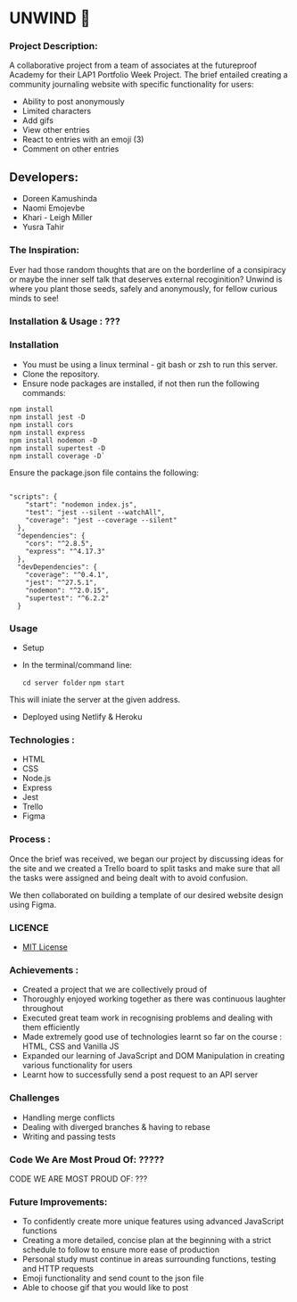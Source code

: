 # UNWIND 📖

### Project Description:

A collaborative project from a team of associates at the futureproof Academy for their LAP1 Portfolio Week Project. The brief entailed creating a community journaling website with specific functionality for users:

- Ability to post anonymously
- Limited characters
- Add gifs
- View other entries
- React to entries with an emoji (3)
- Comment on other entries

## Developers:

- Doreen Kamushinda
- Naomi Emojevbe
- Khari - Leigh Miller
- Yusra Tahir

### The Inspiration:

Ever had those random thoughts that are on the borderline of a consipiracy or maybe the inner self talk that deserves external recoginition? Unwind is where you plant those seeds, safely and anonymously, for fellow curious minds to see!

### Installation & Usage : ???

### Installation

- You must be using a linux terminal - git bash or zsh to run this server.
- Clone the repository.
- Ensure node packages are installed, if not then run the following commands:

```
npm install
npm install jest -D
npm install cors
npm install express
npm install nodemon -D
npm install supertest -D
npm install coverage -D`

```

Ensure the package.json file contains the following:

```

"scripts": {
    "start": "nodemon index.js",
    "test": "jest --silent --watchAll",
    "coverage": "jest --coverage --silent"
  },
  "dependencies": {
    "cors": "^2.8.5",
    "express": "^4.17.3"
  },
  "devDependencies": {
    "coverage": "^0.4.1",
    "jest": "^27.5.1",
    "nodemon": "^2.0.15",
    "supertest": "^6.2.2"
  }

```

### Usage

- Setup
- In the terminal/command line:

  `cd server folder`
  `npm start`

This will iniate the server at the given address.

- Deployed using Netlify & Heroku

### Technologies :

- HTML
- CSS
- Node.js
- Express
- Jest
- Trello
- Figma

### Process :

Once the brief was received, we began our project by discussing ideas for the site and we created a Trello board to split tasks and make sure that all the tasks were assigned and being dealt with to avoid confusion.

We then collaborated on building a template of our desired website design using Figma.

### LICENCE

- [MIT License](https://opensource.org/licenses/mit-license.php)

### Achievements :

- Created a project that we are collectively proud of
- Thoroughly enjoyed working together as there was continuous laughter throughout
- Executed great team work in recognising problems and dealing with them efficiently
- Made extremely good use of technologies learnt so far on the course : HTML, CSS and Vanilla JS
- Expanded our learning of JavaScript and DOM Manipulation in creating various functionality for users
- Learnt how to successfully send a post request to an API server

### Challenges

- Handling merge conflicts
- Dealing with diverged branches & having to rebase
- Writing and passing tests

### Code We Are Most Proud Of: ?????

CODE WE ARE MOST PROUD OF: ???

### Future Improvements:

- To confidently create more unique features using advanced JavaScript functions
- Creating a more detailed, concise plan at the beginning with a strict schedule to follow to ensure more ease of production
- Personal study must continue in areas surrounding functions, testing and HTTP requests
- Emoji functionality and send count to the json file
- Able to choose gif that you would like to post

